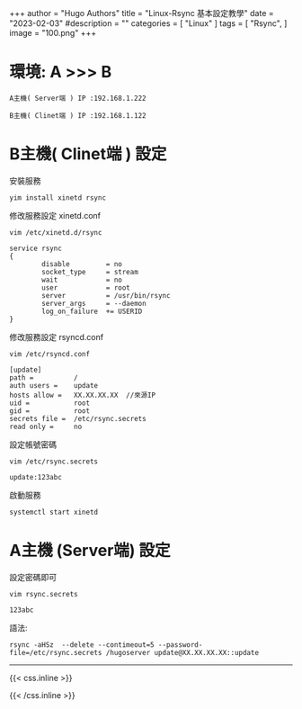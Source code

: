 +++
author = "Hugo Authors"
title = "Linux-Rsync 基本設定教學"
date = "2023-02-03"
#description = ""
categories = [
    "Linux"
]
tags = [
    "Rsync",
]
image = "100.png"
+++


# 環境: A >>> B
    A主機( Server端 ) IP :192.168.1.222
    
    B主機( Clinet端 ) IP :192.168.1.122

# B主機( Clinet端 ) 設定

安裝服務

    yim install xinetd rsync
    
修改服務設定 xinetd.conf

    vim /etc/xinetd.d/rsync
    
```http request
service rsync
{
        disable         = no
        socket_type     = stream
        wait            = no
        user            = root
        server          = /usr/bin/rsync
        server_args     = --daemon
        log_on_failure  += USERID
}
```

修改服務設定 rsyncd.conf

    vim /etc/rsyncd.conf
    
```http request
[update]
path =          /
auth users =    update
hosts allow =   XX.XX.XX.XX  //來源IP
uid =           root
gid =           root
secrets file =  /etc/rsync.secrets
read only =     no
```

設定帳號密碼

    vim /etc/rsync.secrets
    
```http request
update:123abc

```

啟動服務

    systemctl start xinetd
    
# A主機 (Server端) 設定

設定密碼即可

    vim rsync.secrets
    
```http request
123abc

```
    
語法:

    rsync -aHSz  --delete --contimeout=5 --password-file=/etc/rsync.secrets /hugoserver update@XX.XX.XX.XX::update



***

{{< css.inline >}}
<style>
.emojify {
	font-family: Apple Color Emoji, Segoe UI Emoji, NotoColorEmoji, Segoe UI Symbol, Android Emoji, EmojiSymbols;
	font-size: 2rem;
	vertical-align: middle;
}
@media screen and (max-width:650px) {
  .nowrap {
    display: block;
    margin: 25px 0;
  }
}
</style>
{{< /css.inline >}}
